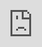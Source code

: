 ```yaml
---
title: Язык программирования С#
keywords: Programming
sidebar: guide-base-tech_sidebar
toc: true
permalink: ru/gbt_csharp.html
lang: ru
---
```


## Краткое описание

**C# (произносится “Си-шарп”)** — это язык программирования, предназначенный для разработки самых разнообразных приложений, предназначенных для выполнения в среде .NET Framework. Язык C# прост, типобезопасен и объектно-ориентирован. Благодаря множеству нововведений C# обеспечивает возможность быстрой разработки приложений, но при этом сохраняет выразительность и элегантность, присущую языкам C.

**Visual C#** — это реализация языка C# корпорацией Майкрософт. Поддержка Visual C# в Visual Studio обеспечивается с помощью полнофункционального редактора кода, компилятора, шаблонов проектов, конструкторов, мастеров кода, мощного и удобного отладчика и многих других средств. Библиотека классов .NET Framework предоставляет доступ ко многим службам операционной системы и другим полезным, правильным классам, что существенно ускоряет цикл разработки.

## Пример использования
    // A Hello World! program in C#.
    using System;
    namespace HelloWorld
    {
        class Hello 
        {
            static void Main() 
            {
                Console.WriteLine("Hello World!");
    
                // Keep the console window open in debug mode.
                Console.WriteLine("Press any key to exit.");
                Console.ReadKey();
            }
        }
    }

## «Для тех, кто предпочитает один раз увидеть»
<div class="thumb-wrap" style="margin-top: 20px; margin-bottom: 20px">
<iframe style="position: absolute; width: 100%; height: 100%; left: 0px; top: 0px; z-index: 2;" src="https://onedrive.live.com/embed?cid=2FB293CA43965F14&resid=2FB293CA43965F14%21112&authkey=ALgReuLtSJ-zwVM&em=2" frameborder="0" scrolling="no"></iframe>
</div>

## Программное обеспечение

* [Microsoft Visual Studio](https://www.visualstudio.com/)
* [MonoDevelop (Cross platform IDE for C#, F# and more)](http://www.monodevelop.com/)
* [LINQPad (The .NET Programmer’s Playground)](https://www.linqpad.net/)
* [dotPeek (Free .NET Decompiler and Assembly Browser)](https://www.jetbrains.com/decompiler/)

##  Ресурсы

<div class="panel-group">
    <div class="panel panel-default">
        <div class="panel-heading">
            <a class="pull-right spoiler-push" data-toggle="collapse" href="#collapse1">&#9660;</a>
            <h4 class="panel-title">
                <a data-toggle="collapse" href="#collapse1">
                Базовый курс</a>
            </h4>
        </div>
        <div id="collapse1" class="panel-collapse collapse">
            <div class="panel-body">
                <div>
                    <p><a href="https://msdn.microsoft.com/ru-ru/library/kx37x362.aspx"> Целевая страница технической документации по C#</a></p>
                    <p><a href="https://msdn.microsoft.com/en-us/library/aa288436(v=vs.71).aspx"> C# Tutorials</a></p>
                    <p><a href="https://msdn.microsoft.com/ru-ru/library/67ef8sbd.aspx"> Руководство по программированию на C#</a></p> 
                    <p><a href="https://msdn.microsoft.com/ru-ru/library/bb383962(v=vs.90).aspx"> Интерактивный учебник по Visual C#</a></p>
                    <p><a href="http://www.ecma-international.org/publications/standards/Ecma-334.htm"> Standard ECMA-334. C# Language Specification</a></p>
                </div>   
            </div>
        </div>
    </div>
</div>

<div class="panel-group">
    <div class="panel panel-default">
        <div class="panel-heading">
            <a class="pull-right spoiler-push" data-toggle="collapse" href="#collapse2">&#9660;</a>
            <h4 class="panel-title">
                <a data-toggle="collapse" href="#collapse2">
                Самоучители</a>
            </h4>
        </div>
        <div id="collapse2" class="panel-collapse collapse">
            <div class="panel-body">                
                <div>
                    <p><a href="https://professorweb.ru/my/csharp/charp_theory/level1/index.php"> Руководство по языку программирования С# 5.0 часть 1</a></p>
                    <p><a href="https://professorweb.ru/my/csharp/charp_theory/level1/index1.php"> Руководство по языку программирования С# 5.0 часть 2</a></p>
                    <p><a href="https://msdn.microsoft.com/ru-ru/magazine/dn802602.aspx"> Новый и более совершенный C# 6.0</a></p> 
                    <p><a href="http://metanit.com/sharp/tutorial/"> Руководство по языку программирования С# 6.0</a></p>
                </div>
            </div>
        </div>
    </div>
</div>

<div class="panel-group">
    <div class="panel panel-default">
        <div class="panel-heading">
            <a class="pull-right spoiler-push" data-toggle="collapse" href="#collapse3">&#9660;</a>
            <h4 class="panel-title">
                <a data-toggle="collapse" href="#collapse3">
                Видеокурсы</a>
            </h4>
        </div>
        <div id="collapse3" class="panel-collapse collapse">
            <div class="panel-body">                
                <div>
                    <p><a href="https://mva.microsoft.com/ru/training-courses/--8590?l=lSmM2020_304984382"> Основы программирования на языке С#</a></p>
                    <p><a href="https://www.youtube.com/watch?v=zCg1PnBoTJo&list=PLtjuvkyFrt5WjvySK8HinYjyTObam4ROY"> Базовый курс C#</a></p>
                    <p><a href="https://mva.microsoft.com/ru/training-courses/-c-1-8669?l=MAuqZiG1_4404984382"> Язык программирования C# (часть 1)</a></p> 
                    <p><a href="https://mva.microsoft.com/ru/training-courses/-c-2-8877?l=ATbUZg02_6104984382"> Язык программирования C# (часть 2)</a></p>
                    <p><a href="https://mva.microsoft.com/en-US/training-courses/programming-in-c-jump-start-14254?l=MqbQvzSfB_1500115888"> Programming in C# Jump Start</a></p>
                    <p><a href="https://www.youtube.com/playlist?list=PLWCoo5SF-qAMDIAqikhB2hvIytrMiR5TC"> Видеоуроки по языку программирования C#</a></p>
                    <p><a href="https://www.youtube.com/playlist?list=PLWCoo5SF-qAN-mySVH6p7X0YPvMr8U1OU"> Видеокурс примеров C#</a></p>                    
                </div>
            </div>
        </div>
    </div>
</div>

<div class="panel-group">
    <div class="panel panel-default">
        <div class="panel-heading">
            <a class="pull-right spoiler-push" data-toggle="collapse" href="#collapse4">&#9660;</a>
            <h4 class="panel-title">
                <a data-toggle="collapse" href="#collapse4">
                Рекомендованные книги</a>
            </h4>
        </div>
        <div id="collapse4" class="panel-collapse collapse">
            <div class="panel-body">                
                <div>
                    <p><a href="http://www.ozon.ru/context/detail/id/135794222/"> C# 6.0. Справочник. Полное описание языка</a></p>
                    <p><a href="http://www.ozon.ru/context/detail/id/34820810/"> C# 6.0. Карманный справочник</a></p>
                    <p><a href="http://www.ozon.ru/context/detail/id/21236101/"> CLR via C#. Программирование на платформе Microsoft.NET Framework 4.5 на языке C#</a></p>            
                </div>
            </div>
        </div>
    </div>
</div>

<div class="panel-group">
    <div class="panel panel-default" >
        <div class="panel-heading">
            <a class="pull-right spoiler-push" data-toggle="collapse" href="#collapse5">&#9660;</a>
            <h4 class="panel-title">
                <a data-toggle="collapse" href="#collapse5">
                Возможности по сертификации</a>
            </h4>
        </div>
        <div id="collapse5" class="panel-collapse collapse" aria-expanded="false">
            <div class="panel-body">                
                <div>
                    <p><a href="https://www.microsoft.com/ru-ru/learning/exam-70-483.aspx"> Экзамен 70-483 (Programming in C#)</a></p>
                    <p><a href="https://geekbrains.ru/professions/microsoft_developer"> Разработчик C#</a></p>
                    <p><a href="https://www.microsoft.com/en-us/learning/visual-studio-certification.aspx"> Microsoft Visual Studio certifications</a></p>       
                </div>
            </div>
        </div>
    </div>
</div>

## Перейти

* [Mono](gbt_mono.html)
* [Главная страница курса](gbt_landing-page.html)
